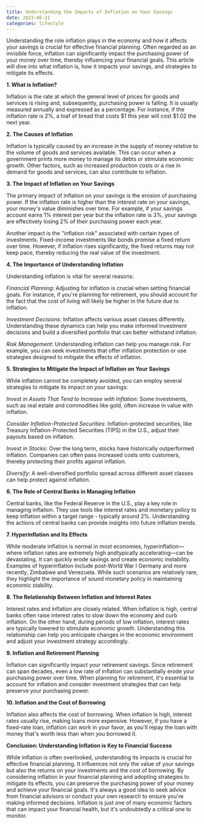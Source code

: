 ```yaml
---
title: Understanding the Impacts of Inflation on Your Savings
date: 2023-06-21
categories: lifestyle
---
```



Understanding the role inflation plays in the economy and how it affects your savings is crucial for effective financial planning. Often regarded as an invisible force, inflation can significantly impact the purchasing power of your money over time, thereby influencing your financial goals. This article will dive into what inflation is, how it impacts your savings, and strategies to mitigate its effects.

**1. What is Inflation?**

Inflation is the rate at which the general level of prices for goods and services is rising and, subsequently, purchasing power is falling. It is usually measured annually and expressed as a percentage. For instance, if the inflation rate is 2%, a loaf of bread that costs $1 this year will cost $1.02 the next year.

**2. The Causes of Inflation**

Inflation is typically caused by an increase in the supply of money relative to the volume of goods and services available. This can occur when a government prints more money to manage its debts or stimulate economic growth. Other factors, such as increased production costs or a rise in demand for goods and services, can also contribute to inflation.

**3. The Impact of Inflation on Your Savings**

The primary impact of inflation on your savings is the erosion of purchasing power. If the inflation rate is higher than the interest rate on your savings, your money's value diminishes over time. For example, if your savings account earns 1% interest per year but the inflation rate is 3%, your savings are effectively losing 2% of their purchasing power each year.

Another impact is the "inflation risk" associated with certain types of investments. Fixed-income investments like bonds promise a fixed return over time. However, if inflation rises significantly, the fixed returns may not keep pace, thereby reducing the real value of the investment.

**4. The Importance of Understanding Inflation**

Understanding inflation is vital for several reasons:

*Financial Planning*: Adjusting for inflation is crucial when setting financial goals. For instance, if you're planning for retirement, you should account for the fact that the cost of living will likely be higher in the future due to inflation.

*Investment Decisions*: Inflation affects various asset classes differently. Understanding these dynamics can help you make informed investment decisions and build a diversified portfolio that can better withstand inflation.

*Risk Management*: Understanding inflation can help you manage risk. For example, you can seek investments that offer inflation protection or use strategies designed to mitigate the effects of inflation.

**5. Strategies to Mitigate the Impact of Inflation on Your Savings**

While inflation cannot be completely avoided, you can employ several strategies to mitigate its impact on your savings:

*Invest in Assets That Tend to Increase with Inflation*: Some investments, such as real estate and commodities like gold, often increase in value with inflation.

*Consider Inflation-Protected Securities*: Inflation-protected securities, like Treasury Inflation-Protected Securities (TIPS) in the U.S., adjust their payouts based on inflation.

*Invest in Stocks*: Over the long term, stocks have historically outperformed inflation. Companies can often pass increased costs onto customers, thereby protecting their profits against inflation.

*Diversify*: A well-diversified portfolio spread across different asset classes can help protect against inflation.

**6. The Role of Central Banks in Managing Inflation**

Central banks, like the Federal Reserve in the U.S., play a key role in managing inflation. They use tools like interest rates and monetary policy to keep inflation within a target range - typically around 2%. Understanding the actions of central banks can provide insights into future inflation trends.

**7. Hyperinflation and Its Effects**

While moderate inflation is normal in most economies, hyperinflation—where inflation rates are extremely high andtypically accelerating—can be devastating. It can quickly erode savings and create economic instability. Examples of hyperinflation include post-World War I Germany and more recently, Zimbabwe and Venezuela. While such scenarios are relatively rare, they highlight the importance of sound monetary policy in maintaining economic stability.

**8. The Relationship Between Inflation and Interest Rates**

Interest rates and inflation are closely related. When inflation is high, central banks often raise interest rates to slow down the economy and curb inflation. On the other hand, during periods of low inflation, interest rates are typically lowered to stimulate economic growth. Understanding this relationship can help you anticipate changes in the economic environment and adjust your investment strategy accordingly.

**9. Inflation and Retirement Planning**

Inflation can significantly impact your retirement savings. Since retirement can span decades, even a low rate of inflation can substantially erode your purchasing power over time. When planning for retirement, it's essential to account for inflation and consider investment strategies that can help preserve your purchasing power.

**10. Inflation and the Cost of Borrowing**

Inflation also affects the cost of borrowing. When inflation is high, interest rates usually rise, making loans more expensive. However, if you have a fixed-rate loan, inflation can work in your favor, as you'll repay the loan with money that's worth less than when you borrowed it.

**Conclusion: Understanding Inflation is Key to Financial Success**

While inflation is often overlooked, understanding its impacts is crucial for effective financial planning. It influences not only the value of your savings but also the returns on your investments and the cost of borrowing. By considering inflation in your financial planning and adopting strategies to mitigate its effects, you can preserve the purchasing power of your money and achieve your financial goals. It's always a good idea to seek advice from financial advisors or conduct your own research to ensure you're making informed decisions. Inflation is just one of many economic factors that can impact your financial health, but it's undoubtedly a critical one to monitor.